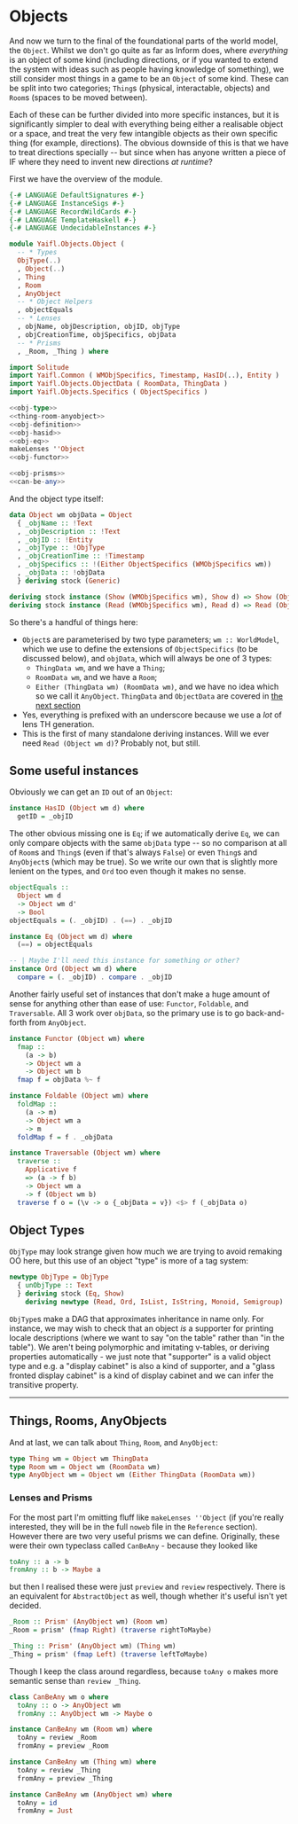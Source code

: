 # Objects

And now we turn to the final of the foundational parts of the world model, the `Object`. Whilst we don't go quite as far as
Inform does, where *everything* is an object of some kind (including directions, or if you wanted to extend the system with ideas such as people having knowledge of something), we still consider most things in a game to be an `Object` of some kind. These can be split into two categories; `Thing`s (physical, interactable, objects) and `Room`s (spaces to be moved between). 

Each of these can be further divided into more specific instances, but it is significantly simpler to deal with everything being either a realisable object or a space, and treat the very few intangible objects as their own specific thing (for example, directions). The obvious downside of this is that we have to treat directions specially -- but since when has anyone written a piece of IF where they need to invent new directions *at runtime*? 

First we have the overview of the module.

```haskell file=src/Yaifl/Objects/Object.hs
{-# LANGUAGE DefaultSignatures #-}
{-# LANGUAGE InstanceSigs #-}
{-# LANGUAGE RecordWildCards #-}
{-# LANGUAGE TemplateHaskell #-}
{-# LANGUAGE UndecidableInstances #-}

module Yaifl.Objects.Object ( 
  -- * Types
  ObjType(..)
  , Object(..)
  , Thing
  , Room
  , AnyObject
  -- * Object Helpers
  , objectEquals
  -- * Lenses
  , objName, objDescription, objID, objType
  , objCreationTime, objSpecifics, objData
  -- * Prisms
  , _Room, _Thing ) where

import Solitude
import Yaifl.Common ( WMObjSpecifics, Timestamp, HasID(..), Entity )
import Yaifl.Objects.ObjectData ( RoomData, ThingData )
import Yaifl.Objects.Specifics ( ObjectSpecifics )

<<obj-type>>
<<thing-room-anyobject>>
<<obj-definition>>
<<obj-hasid>>
<<obj-eq>>
makeLenses ''Object
<<obj-functor>>

<<obj-prisms>>
<<can-be-any>>
```

And the object type itself:

```haskell id=obj-definition
data Object wm objData = Object
  { _objName :: !Text
  , _objDescription :: !Text
  , _objID :: !Entity
  , _objType :: !ObjType
  , _objCreationTime :: !Timestamp
  , _objSpecifics :: !(Either ObjectSpecifics (WMObjSpecifics wm))
  , _objData :: !objData
  } deriving stock (Generic)

deriving stock instance (Show (WMObjSpecifics wm), Show d) => Show (Object wm d)
deriving stock instance (Read (WMObjSpecifics wm), Read d) => Read (Object wm d)
```

So there's a handful of things here:  

- `Object`s are parameterised by two type parameters; `wm :: WorldModel`, which we use to define the extensions of `ObjectSpecifics` (to be discussed below), and `objData`, which will always be one of 3 types:
  - `ThingData wm`, and we have a `Thing`;
  - `RoomData wm`, and we have a `Room`;
  - `Either (ThingData wm) (RoomData wm)`, and we have no idea which so we call it `AnyObject`.
`ThingData` and `ObjectData` are covered in [the next section](data.md)
- Yes, everything is prefixed with an underscore because we use a *lot* of lens TH generation.
- This is the first of many standalone deriving instances. Will we ever need `Read (Object wm d)`? Probably not, but still.

## Some useful instances 

Obviously we can get an `ID` out of an `Object`:

```haskell id=obj-hasid
instance HasID (Object wm d) where
  getID = _objID
```

The other obvious missing one is `Eq`; if we automatically derive `Eq`, we can only compare objects with the same `objData` type -- so no comparison at all of `Room`s and `Thing`s (even if that's always `False`) or even `Thing`s and `AnyObject`s (which may be true). So we write our own that is slightly more lenient on the types, and `Ord` too even though it makes no sense.

```haskell id=obj-eq
objectEquals :: 
  Object wm d
  -> Object wm d'
  -> Bool
objectEquals = (. _objID) . (==) . _objID

instance Eq (Object wm d) where
  (==) = objectEquals

-- | Maybe I'll need this instance for something or other? 
instance Ord (Object wm d) where
  compare = (. _objID) . compare . _objID
```

Another fairly useful set of instances that don't make a huge amount of sense for anything other than ease of use: `Functor`, `Foldable`, and `Traversable`. All 3 work over `objData`, so the primary use is to go back-and-forth from `AnyObject`.

```haskell id=obj-functor
instance Functor (Object wm) where
  fmap :: 
    (a -> b)
    -> Object wm a
    -> Object wm b
  fmap f = objData %~ f

instance Foldable (Object wm) where
  foldMap :: 
    (a -> m)
    -> Object wm a 
    -> m
  foldMap f = f . _objData

instance Traversable (Object wm) where
  traverse :: 
    Applicative f 
    => (a -> f b) 
    -> Object wm a 
    -> f (Object wm b)
  traverse f o = (\v -> o {_objData = v}) <$> f (_objData o)
```

## Object Types

`ObjType` may look strange given how much we are trying to avoid remaking OO here, but this use of an object "type" is more of a tag system:

```haskell id=obj-type
newtype ObjType = ObjType
  { unObjType :: Text
  } deriving stock (Eq, Show)
    deriving newtype (Read, Ord, IsList, IsString, Monoid, Semigroup)
```
`ObjType`s make a DAG that approximates inheritance in name only. For instance, we may wish to check that an object *is* a supporter for printing locale descriptions (where we want to say "on the table" rather than "in the table"). We aren't being polymorphic and imitating v-tables, or deriving properties automatically - we just note that "supporter" is a valid object type and e.g. a "display cabinet" is also a kind of supporter, and a "glass fronted display cabinet" is a kind of display cabinet and we can infer the transitive property.

---

## Things, Rooms, AnyObjects

And at last, we can talk about `Thing`, `Room`, and `AnyObject`:

```haskell id=thing-room-anyobject
type Thing wm = Object wm ThingData
type Room wm = Object wm (RoomData wm)
type AnyObject wm = Object wm (Either ThingData (RoomData wm))
```

### Lenses and Prisms

For the most part I'm omitting fluff like `makeLenses ''Object` (if you're really interested, they will be in the full `noweb` file in the `Reference` section). However there are two very useful prisms we can define. Originally, these were their own typeclass called `CanBeAny` - because they looked like 

```haskell
toAny :: a -> b
fromAny :: b -> Maybe a
```

but then I realised these were just `preview` and `review` respectively. There is an equivalent for `AbstractObject` as well, though whether it's useful isn't yet decided.

```haskell id=obj-prisms
_Room :: Prism' (AnyObject wm) (Room wm)
_Room = prism' (fmap Right) (traverse rightToMaybe)

_Thing :: Prism' (AnyObject wm) (Thing wm)
_Thing = prism' (fmap Left) (traverse leftToMaybe)
```

Though I keep the class around regardless, because `toAny o` makes more semantic sense than `review _Thing`.

```haskell id=can-be-any
class CanBeAny wm o where
  toAny :: o -> AnyObject wm
  fromAny :: AnyObject wm -> Maybe o

instance CanBeAny wm (Room wm) where
  toAny = review _Room
  fromAny = preview _Room

instance CanBeAny wm (Thing wm) where
  toAny = review _Thing
  fromAny = preview _Thing

instance CanBeAny wm (AnyObject wm) where
  toAny = id
  fromAny = Just
```
